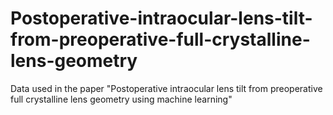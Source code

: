 # Postoperative-intraocular-lens-tilt-from-preoperative-full-crystalline-lens-geometry
Data used in the paper "Postoperative intraocular lens tilt from preoperative full crystalline lens geometry using machine learning"
